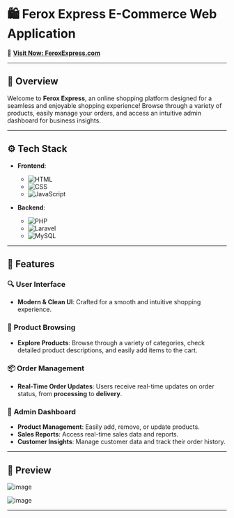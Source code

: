 # 🛍️ **Ferox Express E-Commerce Web Application**

🔗 [**Visit Now: FeroxExpress.com**](https://feroxexpress.com)

---

## 🚀 **Overview**

Welcome to **Ferox Express**, an online shopping platform designed for a seamless and enjoyable shopping experience! Browse through a variety of products, easily manage your orders, and access an intuitive admin dashboard for business insights.

---

## ⚙️ **Tech Stack**

- **Frontend**: 
  - ![HTML](https://img.shields.io/badge/HTML-E34F26?style=flat&logo=html5&logoColor=white)
  - ![CSS](https://img.shields.io/badge/CSS-1572B6?style=flat&logo=css3&logoColor=white)
  - ![JavaScript](https://img.shields.io/badge/JavaScript-F7DF1E?style=flat&logo=javascript&logoColor=black)
  
- **Backend**:
  - ![PHP](https://img.shields.io/badge/PHP-777BB4?style=flat&logo=php&logoColor=white)
  - ![Laravel](https://img.shields.io/badge/Laravel-FF2D20?style=flat&logo=laravel&logoColor=white)
  - ![MySQL](https://img.shields.io/badge/MySQL-4479A1?style=flat&logo=mysql&logoColor=white)

---

## 🎨 **Features**

### 🔍 **User Interface** 
- **Modern & Clean UI**: Crafted for a smooth and intuitive shopping experience.

### 🛒 **Product Browsing**
- **Explore Products**: Browse through a variety of categories, check detailed product descriptions, and easily add items to the cart.

### 📦 **Order Management**
- **Real-Time Order Updates**: Users receive real-time updates on order status, from **processing** to **delivery**.

### 🔑 **Admin Dashboard**
- **Product Management**: Easily add, remove, or update products.
- **Sales Reports**: Access real-time sales data and reports.
- **Customer Insights**: Manage customer data and track their order history.

---

## 📸 **Preview**

![image](https://github.com/user-attachments/assets/33b6cb9d-38bf-4a17-82ef-ec98ff8066ed)

![image](https://github.com/user-attachments/assets/8a1a4043-6991-429e-8db9-7dcaf23f0e70)

---


